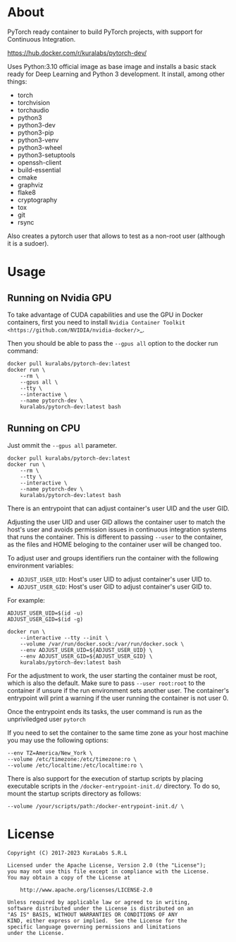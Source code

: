 About
=====

PyTorch ready container to build PyTorch projects, with support for
Continuous Integration.

https://hub.docker.com/r/kuralabs/pytorch-dev/

Uses Python:3.10 official image as base image and installs a basic stack ready for
Deep Learning and Python 3 development. It install, among other things:

- torch
- torchvision
- torchaudio
- python3
- python3-dev
- python3-pip
- python3-venv
- python3-wheel
- python3-setuptools
- openssh-client
- build-essential
- cmake
- graphviz
- flake8
- cryptography
- tox
- git
- rsync

Also creates a pytorch user that allows to test as a non-root user
(although it is a sudoer).

Usage
=====


## Running on Nvidia GPU

To take advantage of CUDA capabilities and use the GPU in Docker containers,
first you need to install `Nvidia Container Toolkit
<https://github.com/NVIDIA/nvidia-docker/>`_.

Then you should be able to pass the ``--gpus all`` option to the docker run
command:

    docker pull kuralabs/pytorch-dev:latest
    docker run \
        --rm \
        --gpus all \
        --tty \
        --interactive \
        --name pytorch-dev \
        kuralabs/pytorch-dev:latest bash

## Running on CPU

Just ommit the `--gpus all` parameter.

    docker pull kuralabs/pytorch-dev:latest
    docker run \
        --rm \
        --tty \
        --interactive \
        --name pytorch-dev \
        kuralabs/pytorch-dev:latest bash


There is an entrypoint that can adjust container's user UID and the user GID.

Adjusting the user UID and user GID allows the container user to match the
host's user and avoids permission issues in continuous integration systems that
runs the container. This is different to passing `--user` to the container,
as the files and HOME beloging to the container user will be changed too.

To adjust user and groups identifiers run the container with the following
environment variables:

- `ADJUST_USER_UID`: Host's user UID to adjust container's user UID to.
- `ADJUST_USER_GID`: Host's user GID to adjust container's user GID to.

For example:

    ADJUST_USER_UID=$(id -u)
    ADJUST_USER_GID=$(id -g)

    docker run \
        --interactive --tty --init \
        --volume /var/run/docker.sock:/var/run/docker.sock \
        --env ADJUST_USER_UID=${ADJUST_USER_UID} \
        --env ADJUST_USER_GID=${ADJUST_USER_GID} \
        kuralabs/pytorch-dev:latest bash

For the adjustment to work, the user starting the container must be root, which
is also the default. Make sure to pass `--user root:root` to the container if
unsure if the run environment sets another user. The container's entrypoint
will print a warning if the user running the container is not user 0.

Once the entrypoint ends its tasks, the user command is run as the
unpriviledged user `pytorch`

If you need to set the container to the same time zone as your host machine you
may use the following options:

    --env TZ=America/New_York \
    --volume /etc/timezone:/etc/timezone:ro \
    --volume /etc/localtime:/etc/localtime:ro \

There is also support for the execution of startup scripts by placing
executable scripts in the `/docker-entrypoint-init.d/` directory. To do so,
mount the startup scripts directory as follows:

    --volume /your/scripts/path:/docker-entrypoint-init.d/ \


License
=======

    Copyright (C) 2017-2023 KuraLabs S.R.L

    Licensed under the Apache License, Version 2.0 (the "License");
    you may not use this file except in compliance with the License.
    You may obtain a copy of the License at

        http://www.apache.org/licenses/LICENSE-2.0

    Unless required by applicable law or agreed to in writing,
    software distributed under the License is distributed on an
    "AS IS" BASIS, WITHOUT WARRANTIES OR CONDITIONS OF ANY
    KIND, either express or implied.  See the License for the
    specific language governing permissions and limitations
    under the License.